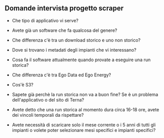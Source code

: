 ## Domande intervista progetto scraper

* Che tipo di applicativo vi serve?

* Avete già un software che fa qualcosa del genere?

* Che differenza c'è tra un download storico e uno non storico?

* Dove si trovano i metadati degli impianti che vi interessano?

* Cosa fa il software attualmente quando provate a eseguire una run storica?

* Che differenza c'è tra Ego Data ed Ego Energy?

* Cos'è S3?

* Sapete già perchè la run storica non va a buon fine? Se è un problema dell'applicativo o del sito di Terna?

* Avete detto che una run storica al momento dura circa 16-18 ore, avete dei vincoli temporali da rispettare?

* Avete necessità di scaricare solo il mese corrente o i 5 anni di tutti gli impianti o volete poter selezionare mesi specifici e impianti specifici?
